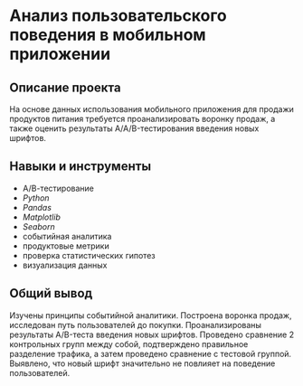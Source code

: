 # Анализ пользовательского поведения в мобильном приложении
## Описание проекта
На основе данных использования мобильного приложения для продажи продуктов питания требуется проанализировать воронку продаж, а также оценить результаты A/A/B-тестирования введения новых шрифтов.
## Навыки и инструменты
- A/В-тестирование
- *Python*
- *Pandas*
- *Matplotlib*
- *Seaborn*
- событийная аналитика
- продуктовые метрики
- проверка статистических гипотез
- визуализация данных
## Общий вывод
Изучены принципы событийной аналитики. Построена воронка продаж, исследован путь пользователей до покупки. Проанализированы результаты A/B-теста введения новых шрифтов. Проведено сравнение 2 контрольных групп между собой, подтверждено правильное разделение трафика, а затем проведено сравнение с тестовой группой. Выявлено, что новый шрифт значительно не повлияет на поведение пользователей.
